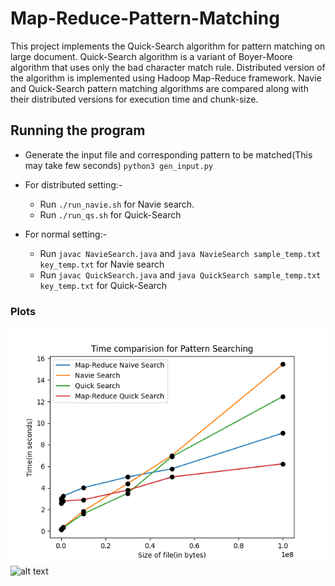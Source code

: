 # Map-Reduce-Pattern-Matching
This project implements the Quick-Search algorithm for pattern matching on large document. Quick-Search algorithm is a variant of Boyer-Moore algorithm that uses only the bad character match rule. Distributed version of the algorithm is implemented using Hadoop Map-Reduce framework. Navie and Quick-Search pattern matching algorithms are compared along with their distributed versions for execution time and chunk-size.

## Running the program
* Generate the input file and corresponding pattern to be matched(This may take few seconds)
`python3 gen_input.py`

* For distributed setting:-
    * Run `./run_navie.sh` for Navie search.
    * Run `./run_qs.sh` for Quick-Search

* For normal setting:-
    * Run `javac NavieSearch.java` and `java NavieSearch sample_temp.txt key_temp.txt` for Navie search
    * Run `javac QuickSearch.java` and `java QuickSearch sample_temp.txt key_temp.txt` for Quick-Search

### Plots
![alt text](Execution_time.png "Execution time")
![alt text]("Chunk_size.png" "Chunk size")